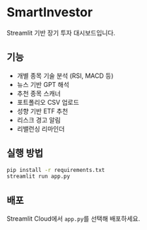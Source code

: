 # SmartInvestor

Streamlit 기반 장기 투자 대시보드입니다.

## 기능
- 개별 종목 기술 분석 (RSI, MACD 등)
- 뉴스 기반 GPT 해석
- 추천 종목 스캐너
- 포트폴리오 CSV 업로드
- 성향 기반 ETF 추천
- 리스크 경고 알림
- 리밸런싱 리마인더

## 실행 방법
```bash
pip install -r requirements.txt
streamlit run app.py
```

## 배포
Streamlit Cloud에서 `app.py`를 선택해 배포하세요.
